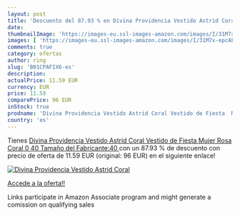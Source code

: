 ```yaml
---
layout: post
title: 'Descuento del 87.93 % en Divina Providencia Vestido Astrid Coral '
date: 
thumbnailImage: 'https://images-eu.ssl-images-amazon.com/images/I/31M7x-epcAL._SL200_.jpg'
images: [ 'https://images-eu.ssl-images-amazon.com/images/I/31M7x-epcAL._SL200_.jpg' ]
comments: true
category: ofertas
author: ring
slug: 'B01CPAFIX6-es'
description:
actualPrice: 11.59 EUR
currency: EUR
price: 11.59
comparePrice: 96 EUR
inStock: true
prodname: 'Divina Providencia Vestido Astrid Coral Vestido de Fiesta  Mujer  Rosa  Coral 0   40  Tamaño del Fabricante:40 '
country: 'es'
---
```


Tienes [Divina Providencia Vestido Astrid Coral Vestido de Fiesta  Mujer  Rosa  Coral 0   40  Tamaño del Fabricante:40 ](https://www.amazon.es/dp/B01CPAFIX6/?tag=tolees-21) con un 87.93 % de descuento con precio de oferta de 11.59 EUR (original: 96 EUR) en el siguiente enlace!

[![Divina Providencia Vestido Astrid Coral ](https://images-eu.ssl-images-amazon.com/images/I/31M7x-epcAL._SL200_.jpg)](https://www.amazon.es/dp/B01CPAFIX6/?tag=tolees-21)

[Accede a la oferta!!](https://www.amazon.es/dp/B01CPAFIX6/?tag=tolees-21)

Links participate in Amazon Associate program and might generate a comission on qualifying sales


